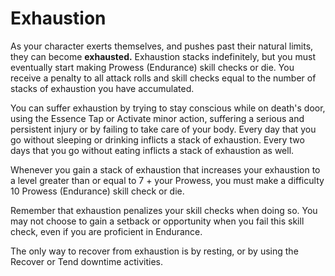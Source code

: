 # Exhaustion

As your character exerts themselves, and pushes past their natural limits, they can become **exhausted.** Exhaustion stacks indefinitely, but you must eventually start making Prowess (Endurance) skill checks or die. You receive a penalty to all attack rolls and skill checks equal to the number of stacks of exhaustion you have accumulated.

You can suffer exhaustion by trying to stay conscious while on death's door, using the Essence Tap or Activate minor action, suffering a serious and persistent injury or by failing to take care of your body. Every day that you go without sleeping or drinking inflicts a stack of exhaustion. Every two days that you go without eating inflicts a stack of exhaustion as well.

Whenever you gain a stack of exhaustion that increases your exhaustion to a level greater than or equal to 7 + your Prowess, you must make a difficulty 10 Prowess (Endurance) skill check or die.

Remember that exhaustion penalizes your skill checks when doing so. You may not choose to gain a setback or opportunity when you fail this skill check, even if you are proficient in Endurance.

The only way to recover from exhaustion is by resting, or by using the Recover or Tend downtime activities.

